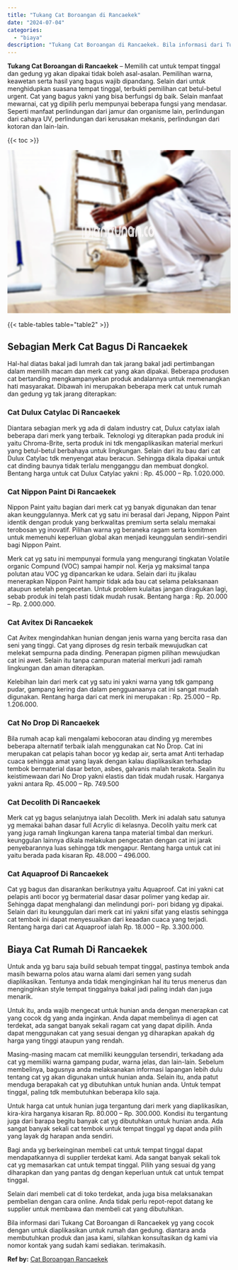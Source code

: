 ```yaml
---
title: "Tukang Cat Boroangan di Rancaekek"
date: "2024-07-04"
categories: 
  - "biaya"
description: "Tukang Cat Boroangan di Rancaekek. Bila informasi dari Tukang Cat Boroangan di Rancaekek yg yang cocok dengan untuk diaplikasikan untuk rumah dan gedung. dia..."
---
```


**Tukang Cat Boroangan di Rancaekek** – Memilih cat untuk tempat tinggal dan gedung yg akan dipakai tidak boleh asal-asalan. Pemilihan warna, keawetan serta hasil yang bagus wajib dipandang. Selain dari untuk menghidupkan suasana tempat tinggal, terbukti pemilihan cat betul-betul urgent. Cat yang bagus yakni yang bisa berfungsi dg baik. Selain manfaat mewarnai, cat yg dipilih perlu mempunyai beberapa fungsi yang mendasar. Seperti manfaat perlindungan dari jamur dan organisme lain, perlindungan dari cahaya UV, perlindungan dari kerusakan mekanis, perlindungan dari kotoran dan lain-lain.

{{< toc >}}

![Tukang Cat Boroangan di Rancaekek](/images/jasa-cat-murah33.png)

{{< table-tables table="table2" >}}

## Sebagian Merk Cat Bagus Di Rancaekek

Hal-hal diatas bakal jadi lumrah dan tak jarang bakal jadi pertimbangan dalam memilih macam dan merk cat yang akan dipakai. Beberapa produsen cat bertanding mengkampanyekan produk andalannya untuk memenangkan hati masyarakat. Dibawah ini merupakan beberapa merk cat untuk rumah dan gedung yg tak jarang diterapkan:

### Cat Dulux Catylac Di Rancaekek

Diantara sebagian merk yg ada di dalam industry cat, Dulux catylax ialah beberapa dari merk yang terbaik. Teknologi yg diterapkan pada produk ini yaitu Chroma-Brite, serta produk ini tdk mengaplikasikan material merkuri yang betul-betul berbahaya untuk lingkungan. Selain dari itu bau dari cat Dulux Catylac tdk menyengat atau beracun. Sehingga dikala dipakai untuk cat dinding baunya tidak terlalu mengganggu dan membuat dongkol. Bentang harga untuk cat Dulux Catylac yakni : Rp. 45.000 – Rp. 1.020.000.

### Cat Nippon Paint Di Rancaekek

Nippon Paint yaitu bagian dari merk cat yg banyak digunakan dan tenar akan keunggulannya. Merk cat yg satu ini berasal dari Jepang, Nippon Paint identik dengan produk yang berkwalitas premium serta selalu memakai terobosan yg inovatif. Pilihan warna yg beraneka ragam serta komitmen untuk memenuhi keperluan global akan menjadi keunggulan sendiri-sendiri bagi Nippon Paint.

Merk cat yg satu ini mempunyai formula yang mengurangi tingkatan Volatile organic Compund (VOC) sampai hampir nol. Kerja yg maksimal tanpa polutan atau VOC yg dipancarkan ke udara. Selain dari itu jikalau menerapkan Nippon Paint hampir tidak ada bau cat selama pelaksanaan ataupun setelah pengecetan. Untuk problem kulaitas jangan diragukan lagi, sebab produk ini telah pasti tidak mudah rusak. Bentang harga : Rp. 20.000 – Rp. 2.000.000.

### Cat Avitex Di Rancaekek

Cat Avitex mengindahkan hunian dengan jenis warna yang bercita rasa dan seni yang tinggi. Cat yang diproses dg resin terbaik mewujudkan cat melekat sempurna pada dinding. Penerapan pigmen pilihan mewujudkan cat ini awet. Selain itu tanpa campuran material merkuri jadi ramah lingkungan dan aman diterapkan.

Kelebihan lain dari merk cat yg satu ini yakni warna yang tdk gampang pudar, gampang kering dan dalam pengguanaanya cat ini sangat mudah digunakan. Rentang harga dari cat merk ini merupakan : Rp. 25.000 – Rp. 1.206.000.

### Cat No Drop Di Rancaekek

Bila rumah acap kali mengalami kebocoran atau dinding yg merembes beberapa alternatif terbaik ialah menggunakan cat No Drop. Cat ini merupakan cat pelapis tahan bocor yg kedap air, serta amat Anti terhadap cuaca sehingga amat yang layak dengan kalau diaplikasikan terhadap tembok bermaterial dasar beton, asbes, galvanis malah terakota. Sealin itu keistimewaan dari No Drop yakni elastis dan tidak mudah rusak. Harganya yakni antara Rp. 45.000 – Rp. 749.500

### Cat Decolith Di Rancaekek

Merk cat yg bagus selanjutnya ialah Decolith. Merk ini adalah satu satunya yg memakai bahan dasar full Acrylic di kelasnya. Decolih yaitu merk cat yang juga ramah lingkungan karena tanpa material timbal dan merkuri. keunggulan lainnya dikala melakukan pengecatan dengan cat ini jarak penyebarannya luas sehingga tdk mengapur. Rentang harga untuk cat ini yaitu berada pada kisaran Rp. 48.000 – 496.000.

### Cat Aquaproof Di Rancaekek

Cat yg bagus dan disarankan berikutnya yaitu Aquaproof. Cat ini yakni cat pelapis anti bocor yg bermaterial dasar dasar polimer yang kedap air. Sehingga dapat menghalangi dan melindungi pori- pori bidang yg dipakai. Selain dari itu keunggulan dari merk cat ini yakni sifat yang elastis sehingga cat tembok ini dapat menyesuaikan dari keaadan cuaca yang terjadi. Rentang harga dari cat Aquaproof ialah Rp. 18.000 – Rp. 3.300.000.

## Biaya Cat Rumah Di Rancaekek

Untuk anda yg baru saja build sebuah tempat tinggal, pastinya tembok anda masih bewarna polos atau warna alami dari semen yang sudah diaplikasikan. Tentunya anda tidak menginginkan hal itu terus menerus dan menginginkan style tempat tinggalnya bakal jadi paling indah dan juga menarik.

Untuk itu, anda wajib mengecat untuk hunian anda dengan menerapkan cat yang cocok dg yang anda inginkan. Anda dapat membelinya di agen cat terdekat, ada sangat banyak sekali ragam cat yang dapat dipilih. Anda dapat menggunakan cat yang sesuai dengan yg diharapkan apakah dg harga yang tinggi ataupun yang rendah.

Masing-masing macam cat memiliki keunggulan tersendiri, terkadang ada cat yg memiliki warna gampang pudar, warna jelas, dan lain-lain. Sebelum membelinya, bagusnya anda melaksanakan informasi lapangan lebih dulu tentang cat yg akan digunakan untuk hunian anda. Selain itu, anda patut menduga berapakah cat yg dibutuhkan untuk hunian anda. Untuk tempat tinggal, paling tdk membutuhkan beberapa kilo saja.

Untuk harga cat untuk hunian juga tergantung dari merk yang diaplikasikan, kira-kira harganya kisaran Rp. 80.000 – Rp. 300.000. Kondisi itu tergantung juga dari barapa begitu banyak cat yg dibutuhkan untuk hunian anda. Ada sangat banyak sekali cat tembok untuk tempat tinggal yg dapat anda pilih yang layak dg harapan anda sendiri.

Bagi anda yg berkeinginan membeli cat untuk tempat tinggal dapat mendapatkannya di supplier terdekat kami. Ada sangat banyak sekali tok cat yg memasarkan cat untuk tempat tinggal. Pilih yang sesuai dg yang diharapkan dan yang pantas dg dengan keperluan untuk cat untuk tempat tinggal.

Selain dari membeli cat di toko terdekat, anda juga bisa melaksanakan pembelian dengan cara online. Anda tidak perlu repot-repot datang ke supplier untuk membawa dan membeli cat yang dibutuhkan.

Bila informasi dari Tukang Cat Boroangan di Rancaekek yg yang cocok dengan untuk diaplikasikan untuk rumah dan gedung. diantara anda membutuhkan produk dan jasa kami, silahkan konsultasikan dg kami via nomor kontak yang sudah kami sediakan. terimakasih.

**Ref by:** [Cat Boroangan Rancaekek](https://id.wikipedia.org/wiki/Cat)
